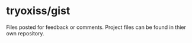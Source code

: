 # tryoxiss/gist

Files posted for feedback or comments. Project files can be found in thier own repository.
